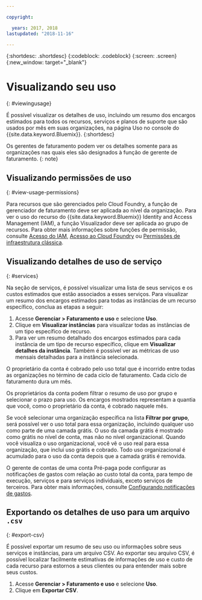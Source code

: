 ```yaml
---

copyright:

  years: 2017, 2018
lastupdated: "2018-11-16"

---
```


{:shortdesc: .shortdesc}
{:codeblock: .codeblock}
{:screen: .screen}
{:new_window: target="_blank"}


# Visualizando seu uso
{: #viewingusage}

É possível visualizar os detalhes de uso, incluindo um resumo dos encargos estimados para todos os recursos, serviços e planos de suporte que são usados por mês em suas organizações, na página Uso no console do {{site.data.keyword.Bluemix}}.
{:shortdesc}

Os gerentes de faturamento podem ver os detalhes somente para as organizações nas quais eles são designados à função de gerente de faturamento.
{: note}


## Visualizando permissões de uso
{: #view-usage-permissions}

Para recursos que são gerenciados pelo Cloud Foundry, a função de gerenciador de faturamento deve ser aplicada ao nível da organização. Para ver o uso do recurso do {{site.data.keyword.Bluemix}} Identity and Access Management (IAM), a função Visualizador deve ser aplicada ao grupo de recursos. Para obter mais informações sobre funções de permissão, consulte [Acesso do IAM](/docs/iam/users_roles.html#userroles), [Acesso ao Cloud Foundry](/docs/iam/cfaccess.html#cfaccess) ou [Permissões de infraestrutura clássica](/docs/iam/infrastructureaccess.html#infrapermission).

## Visualizando detalhes de uso de serviço 
{: #services}

Na seção de serviços, é possível visualizar uma lista de seus serviços e os custos estimados que estão associados a esses serviços. Para visualizar um resumo dos encargos estimados para todas as instâncias de um recurso específico, conclua as etapas a seguir: 

1. Acesse **Gerenciar > Faturamento e uso** e selecione **Uso**. 
2. Clique em **Visualizar instâncias** para visualizar todas as instâncias de um tipo específico de recurso.  
3. Para ver um resumo detalhado dos encargos estimados para cada instância de um tipo de recurso específico, clique em **Visualizar detalhes da instância**. Também é possível ver as métricas de uso mensais detalhadas para a instância selecionada. 

O proprietário da conta é cobrado pelo uso total que é incorrido entre todas as organizações no término de cada ciclo de faturamento. Cada ciclo de faturamento dura um mês.

Os proprietários da conta podem filtrar o resumo de uso por grupo e selecionar o prazo para uso. Os encargos mostrados representam a quantia que você, como o proprietário da conta, é cobrado naquele mês.

Se você selecionar uma organização específica na lista **Filtrar por grupo**, será possível ver o uso total para essa organização, incluindo qualquer uso como parte de uma camada grátis. O uso da camada grátis é mostrado como grátis no nível de conta, mas não no nível organizacional. Quando você visualiza o uso organizacional, você vê o uso real para essa organização, que inclui uso grátis e cobrado. Todo uso organizacional é acumulado para o uso da conta depois que a camada grátis é removida.

O gerente de contas de uma conta Pré-paga pode configurar as notificações de gastos com relação ao custo total da conta, para tempo de execução, serviços e para serviços individuais, exceto serviços de terceiros. Para obter mais informações, consulte [Configurando notificações de gastos](/docs/billing-usage/notifications.html).

## Exportando os detalhes de uso para um arquivo `.csv`
{: #export-csv}

É possível exportar um resumo de seu uso ou informações sobre seus serviços e instâncias, para um arquivo CSV. Ao exportar seu arquivo CSV, é possível localizar facilmente estimativas de informações de uso e custo de cada recurso para estornos a seus clientes ou para entender mais sobre seus custos. 

1. Acesse **Gerenciar > Faturamento e uso** e selecione **Uso**.
2. Clique em **Exportar CSV**.  



